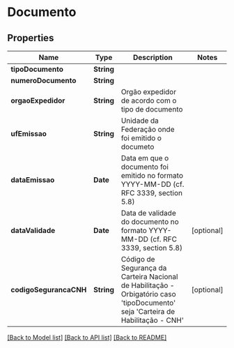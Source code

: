 # Documento

## Properties
Name | Type | Description | Notes
------------ | ------------- | ------------- | -------------
**tipoDocumento** | **String** |  | 
**numeroDocumento** | **String** |  | 
**orgaoExpedidor** | **String** | Orgão expedidor de acordo com o tipo de documento | 
**ufEmissao** | **String** | Unidade da Federação onde foi emitido o documeto | 
**dataEmissao** | **Date** | Data em que o documento foi emitido no formato YYYY-MM-DD (cf. RFC 3339, section 5.8) | 
**dataValidade** | **Date** | Data de validade do documento no formato YYYY-MM-DD (cf. RFC 3339, section 5.8) | [optional] 
**codigoSegurancaCNH** | **String** | Código de Segurança da Carteira Nacional de Habilitação  - Orbigatório caso &#39;tipoDocumento&#39; seja &#39;Carteira de Habilitação - CNH&#39; | [optional] 

[[Back to Model list]](../README.md#documentation-for-models) [[Back to API list]](../README.md#documentation-for-api-endpoints) [[Back to README]](../README.md)


